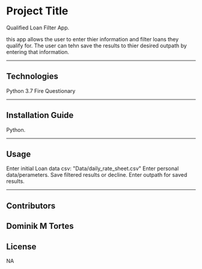# Project Title
Qualified Loan Filter App.

this app allows the user to enter thier information and filter loans they qualify for. The user can tehn save the results to thier desired outpath by entering that information.  

---

## Technologies

Python 3.7
Fire
Questionary


---

## Installation Guide

Python. 

---

## Usage

Enter initial Loan data csv: "Data/daily_rate_sheet.csv" 
Enter personal data/perameters.
Save filtered results or decline.
Enter outpath for saved results. 

---

## Contributors

Dominik M Tortes
---

## License

NA